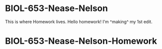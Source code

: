 # BIOL-653-Nease-Nelson
This is where Homework lives. Hello homework!
I'm ^making^ my 1st edit.

# BIOL-653-Nease-Nelson-Homework

